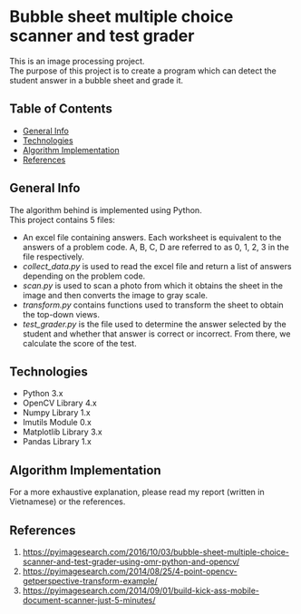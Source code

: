 # Bubble sheet multiple choice scanner and test grader
This is an image processing project.  
The purpose of this project is to create a program which can detect the student answer in a bubble sheet and grade it.

## Table of Contents
* [General Info](#general-info)
* [Technologies](#technologies)
* [Algorithm Implementation](#algorithm-implementation)
* [References](#references)

## General Info
The algorithm behind is implemented using Python.
</br>
This project contains 5 files:
* An excel file containing answers. Each worksheet is equivalent to the answers of a problem code. A, B, C, D are referred to as 0, 1, 2, 3 in the file respectively.
* <i>collect_data.py</i> is used to read the excel file and return a list of answers depending on the problem code.
* <i>scan.py</i> is used to scan a photo from which it obtains the sheet in the image and then converts the image to gray scale.
* <i>transform.py</i> contains functions used to transform the sheet to obtain the top-down views.
* <i>test_grader.py</i> is the file used to determine the answer selected by the student and whether that answer is correct or incorrect. From there, we calculate the score of the test.

## Technologies
* Python 3.x
* OpenCV Library 4.x
* Numpy Library 1.x
* Imutils Module 0.x
* Matplotlib Library 3.x
* Pandas Library 1.x

## Algorithm Implementation
For a more exhaustive explanation, please read my report (written in Vietnamese) or the references.

## References
1. https://pyimagesearch.com/2016/10/03/bubble-sheet-multiple-choice-scanner-and-test-grader-using-omr-python-and-opencv/
2. https://pyimagesearch.com/2014/08/25/4-point-opencv-getperspective-transform-example/
3. https://pyimagesearch.com/2014/09/01/build-kick-ass-mobile-document-scanner-just-5-minutes/
